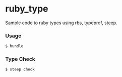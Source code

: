 # ruby_type

Sample code to ruby types using rbs, typeprof, steep.

### Usage

```bash
$ bundle
```

### Type Check

```bash
$ steep check
```
